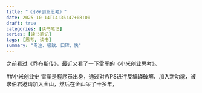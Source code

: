 ```yaml
---
title: "《小米创业思考》"
date: 2025-10-14T14:36:47+08:00
draft: true
categories: [读书笔记]
series: [读书笔记]
tags: [思考, 读书]
summary: "专注、极致、口碑、快"
---
```


之前看过《乔布斯传》，最近又看了一下雷军的《小米创业思考》。

##小米创业史
雷军是程序员出身，通过对WPS进行反编译破解、加入新功能，被求伯君邀请加入金山，然后在金山呆了十多年，


